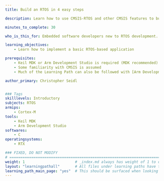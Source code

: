 ```yaml
---
title: Build an RTOS in 4 easy steps

description: Learn how to use CMSIS-RTOS and other CMSIS features to build an RTOS application using Keil-RTX

minutes_to_complete: 30

who_is_this_for: Embedded software developers new to RTOS development.

learning_objectives: 
    - Learn how to implement a basic RTOS-based application

prerequisites:
    - Keil MDK or Arm Development Studio is required (MDK recommended)
    - Some familiarity with CMSIS is assumed
    - Much of the Learning Path can also be followed with [Arm Development Studio](/install-tools/armds). See the comments provided at end of each step where appropriate.

author_primary: Christopher Seidl 


### Tags
skilllevels: Introductory
subjects: RTOS
armips:
    - Cortex-M
tools:
    - Keil MDK
    - Arm Development Studio
softwares:
    - C
operatingsystems:
    - RTX

### FIXED, DO NOT MODIFY
# ================================================================================
weight: 1                       # _index.md always has weight of 1 to order correctly
layout: "learningpathall"       # All files under learning paths have this same wrapper
learning_path_main_page: "yes"  # This should be surfaced when looking for related content. Only set for _index.md of learning path content.
---
```

